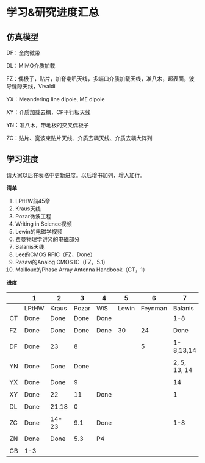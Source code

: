 # 学习&研究进度汇总

## 仿真模型

DF：全向微带

DL：MIMO介质加载

FZ：偶极子，贴片，加脊喇叭天线，多端口介质加载天线，准八木，超表面，波导缝隙天线，Vivaldi

YX：Meandering line dipole, ME dipole

XY：介质加载去耦，CP平行板天线

YN：准八木，带地板的交叉偶极子

ZC：贴片、宽波束贴片天线、介质去耦天线、介质去耦大阵列

## 学习进度

请大家以后在表格中更新进度。以后增书加列，增人加行。

**清单**

1. LPtHW前45章
2. Kraus天线
3. Pozar微波工程
4. Writing in Science视频
5. Lewin的电磁学视频
6. 费曼物理学讲义的电磁部分
7. Balanis天线
8. Lee的CMOS RFIC（FZ，Done）
9. Razavi的Analog CMOS IC（FZ，5.1）
10. Mailloux的Phase Array Antenna Handbook（CT，1）

**进度**

|      | 1     | 2     | 3     | 4    | 5     | 6       | 7            |  10          |
| ---- | ----- | ----- | ----- | ---- | ----- | ------- | ------------ | ------------ |
|      | LPtHW | Kraus | Pozar | WiS  | Lewin | Feynman | Balanis      |  Mailloux    |
| CT   | Done  | Done  | Done  | Done |       |         | 1-8          |  1           |
|      |       |       |       |      |       |         |              |              |
| FZ   | Done  | Done  | Done  | Done | 30    | 24      | Done         |              |
|      |       |       |       |      |       |         |              |              |
| DF   | Done  | 23    | 8     |      |       | 5       | 1-8,13,14    |              |
|      |       |       |       |      |       |         |              |              |
| YN   | Done  | Done  | Done  |      |       |         | 2, 5, 13, 14 |              |
|      |       |       |       |      |       |         |              |              |
| YX   | Done  | Done  | 9     |      |       |         | 14           |              |
|      |       |       |       |      |       |         |              |              |
| XY   | Done  | 22    | 11    | Done |       |         | 1            |              |
|      |       |       |       |      |       |         |              |              |
| DL   | Done  | 21.18 | 0     |      |       |         |              |              |
|      |       |       |       |      |       |         |              |              |
| ZC   | Done  | 14-23 | 9.1   | Done |       |         | 1-8          |              |
|      |       |       |       |      |       |         |              |              |
| ZN   | Done  | Done  | 5.3   | P4   |       |         |              |              |
|      |       |       |       |      |       |         |              |              |
| GB   | 1-3   |       |       |      |       |         |              |              |